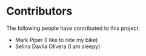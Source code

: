 # Contributors

The following people have contributed to this project.

* Mark Piper (I like to ride my bike)
* Selina Davila Olivera (I am sleepy)
